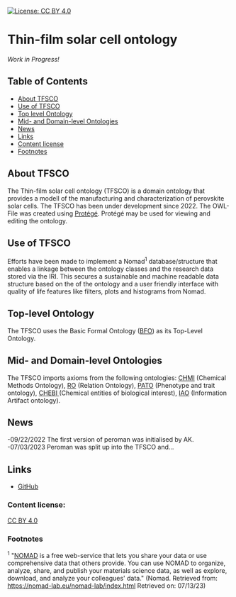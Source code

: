 [![License: CC BY 4.0](https://img.shields.io/badge/License-CC%20BY%204.0-lightgrey.svg)](http://creativecommons.org/licenses/by/4.0/)

# Thin-film solar cell ontology

_Work in Progress!_

## Table of Contents
  * [About TFSCO](#about-tfsco)
  * [Use of TFSCO](#use-of-tfsco)
  * [Top level Ontology](#top-level-ontology)
  * [Mid- and Domain-level Ontologies](#mid--and-domain-level-ontologies)
  * [News](#news)
  * [Links](#links)
  * [Content license](#content-license)
  * [Footnotes](#footnotes)

## About TFSCO
The Thin-film solar cell ontology (TFSCO) is a domain ontology that provides a modell  of the manufacturing and characterization of perovskite solar cells. The TFSCO has been under development since 2022. The OWL-File was created using [Protégé](https://protege.stanford.edu/). Protégé may be used for viewing and editing the ontology.

## Use of TFSCO
Efforts have been made to implement a Nomad<sup>1</sup> database/structure that enables a linkage between the ontology classes and the research data stored via the IRI. This secures a sustainable and machine readable data structure based on the of the ontology and a user friendly interface with quality of life features like filters, plots and histograms from Nomad.

## Top-level Ontology
The TFSCO uses the Basic Formal Ontology ([BFO](https://github.com/BFO-ontology/BFO)) as its Top-Level Ontology.

## Mid- and Domain-level Ontologies
The TFSCO imports axioms from the following ontologies: [CHMI](https://github.com/rsc-ontologies/rsc-cmo) (Chemical Methods Ontology), [RO](http://obofoundry.org/ontology/ro.html) (Relation Ontology), [PATO](http://obofoundry.org/ontology/pato.html) (Phenotype and trait ontology), [CHEBI ](https://www.ebi.ac.uk/ols/ontologies/chebi) (Chemical entities of biological interest), [IAO](https://github.com/information-artifact-ontology/IAO) (Information Artifact ontology).
## News
-09/22/2022 The first version of peroman was initialised by AK. <br>
-07/03/2023 Peroman was split up into the TFSCO and...

## Links

- [GitHub](https://github.com/RoteKekse/autoperosol)

### Content license: 
[CC BY 4.0](https://creativecommons.org/licenses/by/4.0/deed.en)

### Footnotes
<sup>1</sup> "[NOMAD](https://nomad-lab.eu/nomad-lab/) is a free web-service that lets you share your data or use comprehensive
data that others provide. You can use NOMAD to organize, analyze, share, 
and publish your materials science data, as well as explore, download, 
and analyze your colleagues' data." (Nomad. Retrieved from: https://nomad-lab.eu/nomad-lab/index.html Retrieved on: 07/13/23)
